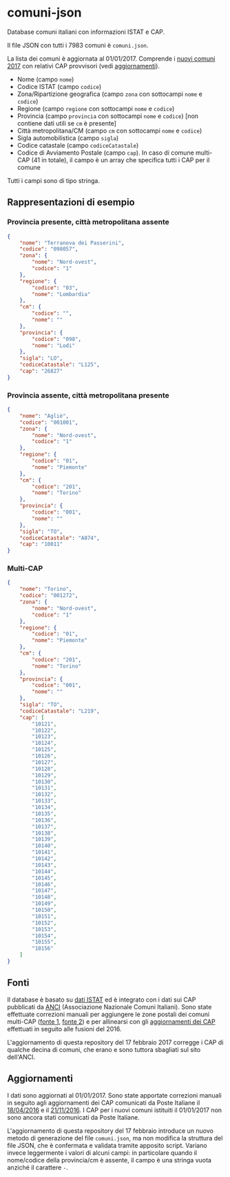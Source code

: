 # comuni-json
Database comuni italiani con informazioni ISTAT e CAP.

Il file JSON con tutti i 7983 comuni è `comuni.json`.

La lista dei comuni è aggiornata al 01/01/2017. Comprende i [nuovi comuni 2017](http://www.tuttitalia.it/variazioni-amministrative/nuovi-comuni-2017/) con relativi CAP provvisori (vedi [aggiornamenti](#aggiornamenti)).

* Nome (campo `nome`)
* Codice ISTAT (campo `codice`)
* Zona/Ripartizione geografica (campo `zona` con sottocampi `nome` e `codice`)
* Regione (campo `regione` con sottocampi `nome` e `codice`)
* Provincia (campo `provincia` con sottocampi `nome` e `codice`) [non contiene dati utili se `cm` è presente]
* Città metropolitana/CM (campo `cm` con sottocampi `nome` e `codice`)
* Sigla automobilistica (campo `sigla`)
* Codice catastale (campo `codiceCatastale`)
* Codice di Avviamento Postale (campo `cap`). In caso di comune multi-CAP (41 in totale), il campo è un array che specifica tutti i CAP per il comune

Tutti i campi sono di tipo stringa.

## Rappresentazioni di esempio

### Provincia presente, città metropolitana assente

```json
{
    "nome": "Terranova dei Passerini",
    "codice": "098057",
    "zona": {
        "nome": "Nord-ovest",
        "codice": "1"
    },
    "regione": {
        "codice": "03",
        "nome": "Lombardia"
    },
    "cm": {
        "codice": "",
        "nome": ""
    },
    "provincia": {
        "codice": "098",
        "nome": "Lodi"
    },
    "sigla": "LO",
    "codiceCatastale": "L125",
    "cap": "26827"
}
```

### Provincia assente, città metropolitana presente

```json
{
    "nome": "Agliè",
    "codice": "001001",
    "zona": {
        "nome": "Nord-ovest",
        "codice": "1"
    },
    "regione": {
        "codice": "01",
        "nome": "Piemonte"
    },
    "cm": {
        "codice": "201",
        "nome": "Torino"
    },
    "provincia": {
        "codice": "001",
        "nome": ""
    },
    "sigla": "TO",
    "codiceCatastale": "A074",
    "cap": "10011"
}
```

### Multi-CAP

```json
{
    "nome": "Torino",
    "codice": "001272",
    "zona": {
        "nome": "Nord-ovest",
        "codice": "1"
    },
    "regione": {
        "codice": "01",
        "nome": "Piemonte"
    },
    "cm": {
        "codice": "201",
        "nome": "Torino"
    },
    "provincia": {
        "codice": "001",
        "nome": ""
    },
    "sigla": "TO",
    "codiceCatastale": "L219",
    "cap": [
        "10121",
        "10122",
        "10123",
        "10124",
        "10125",
        "10126",
        "10127",
        "10128",
        "10129",
        "10130",
        "10131",
        "10132",
        "10133",
        "10134",
        "10135",
        "10136",
        "10137",
        "10138",
        "10139",
        "10140",
        "10141",
        "10142",
        "10143",
        "10144",
        "10145",
        "10146",
        "10147",
        "10148",
        "10149",
        "10150",
        "10151",
        "10152",
        "10153",
        "10154",
        "10155",
        "10156"
    ]
}
```

## Fonti

Il database è basato su [dati ISTAT](http://www.istat.it/it/archivio/6789) ed è integrato con i dati sui CAP pubblicati da [ANCI](http://www.anci.it/) (Associazione Nazionale Comuni Italiani). Sono state effettuate correzioni manuali per aggiungere le zone postali dei comuni multi-CAP ([fonte 1](http://www.nonsolocap.it/docs/codice-di-avviamento-postale/), [fonte 2](http://www.comuni-italiani.it/cap/multicap.html)) e per allinearsi con gli [aggiornamenti dei CAP](http://www.poste.it/postali/cap.shtml) effettuati in seguito alle fusioni del 2016.

L'aggiornamento di questa repository del 17 febbraio 2017 corregge i CAP di qualche decina di comuni, che erano e sono tuttora sbagliati sul sito dell'ANCI.

## Aggiornamenti

I dati sono aggiornati al 01/01/2017.
Sono state apportate correzioni manuali in seguito agli aggiornamenti dei CAP comunicati da Poste Italiane il [18/04/2016](http://www.poste.it/risorse/postali/pdf/cap-aggiornamento-2016.pdf) e il [21/11/2016](http://www.poste.it/risorse/postali/pdf/cap-aggiornamento-2016-II.pdf). I CAP per i nuovi comuni istituiti il 01/01/2017 non sono ancora stati comunicati da Poste Italiane.

L'aggiornamento di questa repository del 17 febbraio introduce un nuovo metodo di generazione del file `comuni.json`, ma non modifica la struttura del file JSON, che è confermata e validata tramite apposito script. Variano invece leggermente i valori di alcuni campi: in particolare quando il nome/codice della provincia/cm è assente, il campo è una stringa vuota anziché il carattere `-`.
